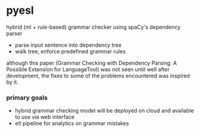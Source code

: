﻿# pyesl
hybrid (ml + rule-based) grammar checker using spaCy's dependency parser
- parse input sentence into dependency tree
- walk tree, enforce predefined grammar rules

although this paper (Grammar Checking with Dependency Parsing: A Possible Extension for LanguageTool) was not seen until well after development, the fixes to some of the problems encountered was inspired by it.

### primary goals
- hybrid grammar checking model will be deployed on cloud and available to use via web interface
- etl pipeline for analytics on grammar mistakes
